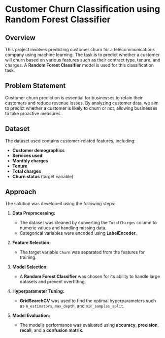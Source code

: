 # Customer Churn Classification using Random Forest Classifier

## Overview
This project involves predicting customer churn for a telecommunications company using machine learning. The task is to predict whether a customer will churn based on various features such as their contract type, tenure, and charges. A **Random Forest Classifier** model is used for this classification task.

## Problem Statement
Customer churn prediction is essential for businesses to retain their customers and reduce revenue losses. By analyzing customer data, we aim to predict whether a customer is likely to churn or not, allowing businesses to take proactive measures.

## Dataset
The dataset used contains customer-related features, including:
- **Customer demographics**
- **Services used**
- **Monthly charges**
- **Tenure**
- **Total charges**
- **Churn status** (target variable)

## Approach
The solution was developed using the following steps:
1. **Data Preprocessing:**
   - The dataset was cleaned by converting the `TotalCharges` column to numeric values and handling missing data.
   - Categorical variables were encoded using **LabelEncoder**.
   
2. **Feature Selection:**
   - The target variable `Churn` was separated from the features for training.
   
3. **Model Selection:**
   - A **Random Forest Classifier** was chosen for its ability to handle large datasets and prevent overfitting.
   
4. **Hyperparameter Tuning:**
   - **GridSearchCV** was used to find the optimal hyperparameters such as `n_estimators`, `max_depth`, and `min_samples_split`.
   
5. **Model Evaluation:**
   - The model’s performance was evaluated using **accuracy**, **precision**, **recall**, and a **confusion matrix**.




